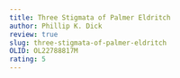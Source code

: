 ```yaml
---
title: Three Stigmata of Palmer Eldritch
author: Phillip K. Dick
review: true
slug: three-stigmata-of-palmer-eldritch
OLID: OL22788817M
rating: 5 
---
```



